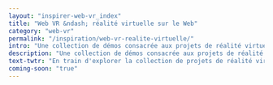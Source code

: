 ```yaml
---
layout: "inspirer-web-vr_index"
title: "Web VR &ndash; réalité virtuelle sur le Web"
category: "web-vr"
permalink: "/inspiration/web-vr-realite-virtuelle/"
intro: "Une collection de démos consacrée aux projets de réalité virtuelle accessible via un navigateur web. Pour tester les expériences, assurez-vous d'utiliser un navigateur et un appareil compatibles."
description: "Une collection de démos consacrée aux projets de réalité virtuelle accessible via un navigateur web"
text-twtr: "En train d'explorer la collection de projets de réalité virtuelle du Magazine du Webdesign"
coming-soon: "true"
---
```

